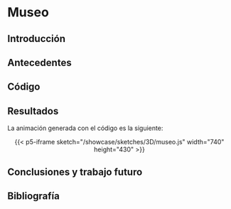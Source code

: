 # Museo

## Introducción

## Antecedentes

## Código

## Resultados
La animación generada con el código es la siguiente:

<div align="center">
{{< p5-iframe sketch="/showcase/sketches/3D/museo.js" width="740" height="430" >}}
</div>

## Conclusiones y trabajo futuro

## Bibliografía
